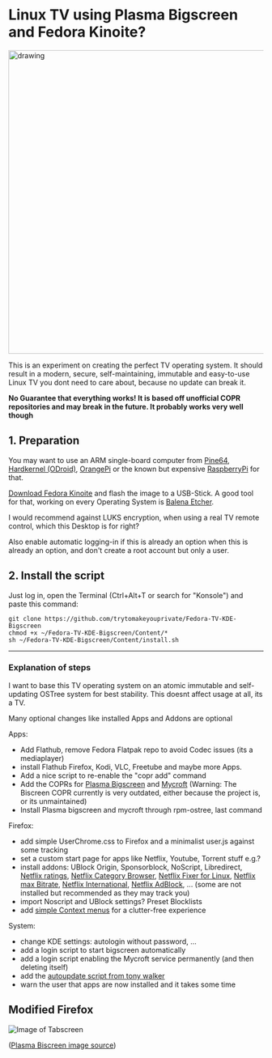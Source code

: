 # Linux TV using Plasma Bigscreen and Fedora Kinoite?

<img src="https://github.com/trytomakeyouprivate/Fedora-TV-KDE-Bigscreen/blob/main/Content/PlasmaBigScreen.png" alt="drawing" width="600"/>

This is an experiment on creating the perfect TV operating system. It should result in a modern, secure, self-maintaining, immutable and easy-to-use Linux TV you dont need to care about, because no update can break it.

**No Guarantee that everything works! It is based off unofficial COPR repositories and may break in the future. It probably works very well though**

## 1. Preparation
You may want to use an ARM single-board computer from [Pine64](https://pine64.com/), [Hardkernel (ODroid)](https://www.hardkernel.com/), [OrangePi](https://orangepi.com/) or the known but expensive [RaspberryPi](https://www.raspberrypi.com/) for that.

[Download Fedora Kinoite](https://kinoite.fedoraproject.org/download/) and flash the image to a USB-Stick. A good tool for that, working on every Operating System is [Balena Etcher](https://github.com/balena-io/etcher/releases/latest).

I would recommend against LUKS encryption, when using a real TV remote control, which this Desktop is for right?

Also enable automatic logging-in if this is already an option when this is already an option, and don't create a root account but only a user.

## 2. Install the script

Just log in, open the Terminal (Ctrl+Alt+T or search for "Konsole") and paste this command:

```
git clone https://github.com/trytomakeyouprivate/Fedora-TV-KDE-Bigscreen
chmod +x ~/Fedora-TV-KDE-Bigscreen/Content/*
sh ~/Fedora-TV-KDE-Bigscreen/Content/install.sh
```

---

### Explanation of steps
I want to base this TV operating system on an atomic immutable and self-updating OSTree system for best stability. This doesnt affect usage at all, its a TV.

Many optional changes like installed Apps and Addons are optional

Apps:
- Add Flathub, remove Fedora Flatpak repo to avoid Codec issues (its a mediaplayer)
- install Flathub Firefox, Kodi, VLC, Freetube and maybe more Apps.
- Add a nice script to re-enable the "copr add" command
- Add the COPRs for [Plasma Bigscreen](https://copr.fedorainfracloud.org/coprs/darrencocco/plasma-bigscreen/) and [Mycroft](https://copr.fedorainfracloud.org/coprs/lyessaadi/mycroft/) (Warning: The Biscreen COPR currently is very outdated, either because the project is, or its unmaintained)
- Install Plasma bigscreen and mycroft through rpm-ostree, last command

Firefox:
- add simple UserChrome.css to Firefox and a minimalist user.js against some tracking
- set a custom start page for apps like Netflix, Youtube, Torrent stuff e.g.?
- install addons: UBlock Origin, Sponsorblock, NoScript, Libredirect, [Netflix ratings](https://addons.mozilla.org/de/firefox/addon/film-scores-for-netflix), [Netflix Category Browser](https://addons.mozilla.org/de/firefox/addon/netflix-category-browser), [Netflix Fixer for Linux](https://addons.mozilla.org/de/firefox/addon/netflix-fixer-for-linux), [Netflix max Bitrate](https://addons.mozilla.org/de/firefox/addon/netflix-max-bitrate), [Netflix International](https://addons.mozilla.org/de/firefox/addon/netflix-international), [Netflix AdBlock](https://addons.mozilla.org/de/firefox/addon/netflix-adblock), ... (some are not installed but recommended as they may track you)
- import Noscript and UBlock settings? Preset Blocklists
- add [simple Context menus](https://github.com/trytomakeyouprivate/Simple-Firefox-Menus) for a clutter-free experience

System:
- change KDE settings: autologin without password, ...
- add a login script to start bigscreen automatically
- add a login script enabling the Mycroft service permanently (and then deleting itself)
- add the [autoupdate script from tony walker](https://github.com/tonywalker1/silverblue-update)
- warn the user that apps are now installed and it takes some time

## Modified Firefox
![Image of Tabscreen](https://github.com/trytomakeyouprivate/Fedora-TV-KDE-Bigscreen/blob/main/Content/Firefox-TV.png)


([Plasma Biscreen image source](https://www.muylinux.com/wp-content/uploads/2020/03/PlasmaBigScreen.jpg))
